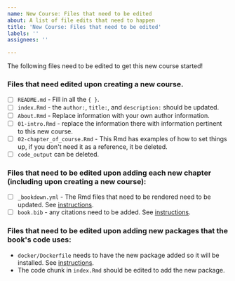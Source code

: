```yaml
---
name: New Course: Files that need to be edited
about: A list of file edits that need to happen
title: 'New Course: Files that need to be edited'
labels: ''
assignees: ''

---
```


The following files need to be edited to get this new course started!

### Files that need edited upon creating a new course.

- [ ] `README.md` - Fill in all the `{ }`.
- [ ] `index.Rmd` - the `author:`, `title:`, and `description:` should be updated.
- [ ] `About.Rmd` - Replace information with your own author information.
- [ ] `01-intro.Rmd` - replace the information there with information pertinent to this new course.
- [ ] `02-chapter_of_course.Rmd` - This Rmd has examples of how to set things up, if you don't need it as a reference, it be deleted.
- [ ] `code_output` can be deleted.

### Files that need to be edited upon adding each new chapter (including upon creating a new course):

- [ ] `_bookdown.yml` - The Rmd files that need to be rendered need to be updated. See [instructions](./getting_started.md#bookdown-rendering).
- [ ] `book.bib` - any citations need to be added. See [instructions](./getting_started.md#citations).

### Files that need to be edited upon adding new packages that the book's code uses:
- `docker/Dockerfile` needs to have the new package added so it will be installed. See [instructions](./getting_started.md#adding-packages-to-the-dockerfile).
- The code chunk in `index.Rmd` should be edited to add the new package.
